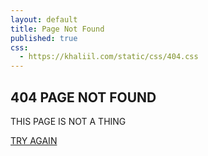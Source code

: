 ```yaml
---
layout: default
title: Page Not Found
published: true
css:
  - https://khaliil.com/static/css/404.css
---
```

<div class="main">
<h2>404 PAGE NOT FOUND</h2>
<p>THIS PAGE IS NOT A THING</p>
<a href="/">TRY AGAIN</a>
</div>